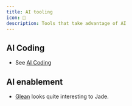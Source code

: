 ```yaml
---
title: AI tooling
icon: 🤖
description: Tools that take advantage of AI
---
```


## AI Coding

* See [AI Coding](/wiki/tech/ai-coding/)

## AI enablement

* [Glean](https://www.glean.com) looks quite interesting to Jade.
